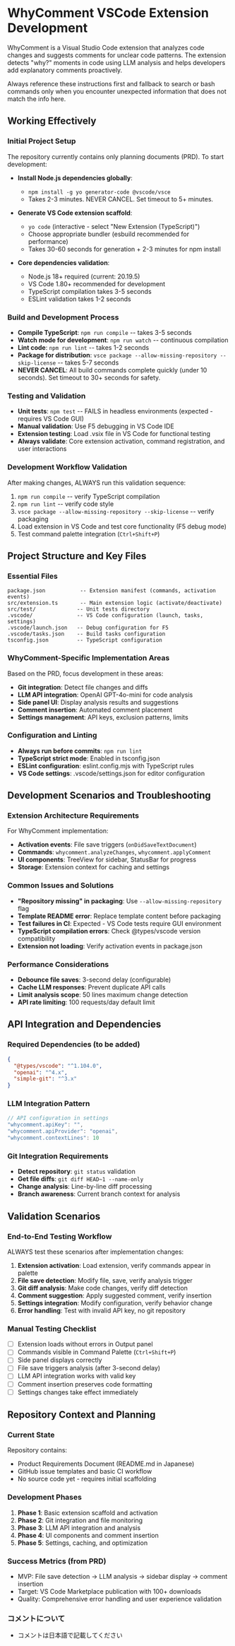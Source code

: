 # WhyComment VSCode Extension Development

WhyComment is a Visual Studio Code extension that analyzes code changes and suggests comments for unclear code patterns. The extension detects "why?" moments in code using LLM analysis and helps developers add explanatory comments proactively.

Always reference these instructions first and fallback to search or bash commands only when you encounter unexpected information that does not match the info here.

## Working Effectively

### Initial Project Setup
The repository currently contains only planning documents (PRD). To start development:

- **Install Node.js dependencies globally**:
  - `npm install -g yo generator-code @vscode/vsce`
  - Takes 2-3 minutes. NEVER CANCEL. Set timeout to 5+ minutes.

- **Generate VS Code extension scaffold**:
  - `yo code` (interactive - select "New Extension (TypeScript)")
  - Choose appropriate bundler (esbuild recommended for performance)
  - Takes 30-60 seconds for generation + 2-3 minutes for npm install

- **Core dependencies validation**:
  - Node.js 18+ required (current: 20.19.5)
  - VS Code 1.80+ recommended for development
  - TypeScript compilation takes 3-5 seconds
  - ESLint validation takes 1-2 seconds

### Build and Development Process
- **Compile TypeScript**: `npm run compile` -- takes 3-5 seconds
- **Watch mode for development**: `npm run watch` -- continuous compilation
- **Lint code**: `npm run lint` -- takes 1-2 seconds  
- **Package for distribution**: `vsce package --allow-missing-repository --skip-license` -- takes 5-7 seconds
- **NEVER CANCEL**: All build commands complete quickly (under 10 seconds). Set timeout to 30+ seconds for safety.

### Testing and Validation
- **Unit tests**: `npm test` -- FAILS in headless environments (expected - requires VS Code GUI)
- **Manual validation**: Use F5 debugging in VS Code IDE
- **Extension testing**: Load .vsix file in VS Code for functional testing
- **Always validate**: Core extension activation, command registration, and user interactions

### Development Workflow Validation
After making changes, ALWAYS run this validation sequence:
1. `npm run compile` -- verify TypeScript compilation
2. `npm run lint` -- verify code style  
3. `vsce package --allow-missing-repository --skip-license` -- verify packaging
4. Load extension in VS Code and test core functionality (F5 debug mode)
5. Test command palette integration (`Ctrl+Shift+P`)

## Project Structure and Key Files

### Essential Files
```
package.json           -- Extension manifest (commands, activation events)
src/extension.ts       -- Main extension logic (activate/deactivate)
src/test/             -- Unit tests directory
.vscode/              -- VS Code configuration (launch, tasks, settings)
.vscode/launch.json   -- Debug configuration for F5
.vscode/tasks.json    -- Build tasks configuration  
tsconfig.json         -- TypeScript configuration
```

### WhyComment-Specific Implementation Areas
Based on the PRD, focus development in these areas:
- **Git integration**: Detect file changes and diffs
- **LLM API integration**: OpenAI GPT-4o-mini for code analysis
- **Side panel UI**: Display analysis results and suggestions
- **Comment insertion**: Automated comment placement
- **Settings management**: API keys, exclusion patterns, limits

### Configuration and Linting
- **Always run before commits**: `npm run lint`
- **TypeScript strict mode**: Enabled in tsconfig.json
- **ESLint configuration**: eslint.config.mjs with TypeScript rules
- **VS Code settings**: .vscode/settings.json for editor configuration

## Development Scenarios and Troubleshooting

### Extension Architecture Requirements
For WhyComment implementation:
- **Activation events**: File save triggers (`onDidSaveTextDocument`)
- **Commands**: `whycomment.analyzeChanges`, `whycomment.applyComment`
- **UI components**: TreeView for sidebar, StatusBar for progress
- **Storage**: Extension context for caching and settings

### Common Issues and Solutions
- **"Repository missing" in packaging**: Use `--allow-missing-repository` flag
- **Template README error**: Replace template content before packaging  
- **Test failures in CI**: Expected - VS Code tests require GUI environment
- **TypeScript compilation errors**: Check @types/vscode version compatibility
- **Extension not loading**: Verify activation events in package.json

### Performance Considerations  
- **Debounce file saves**: 3-second delay (configurable)
- **Cache LLM responses**: Prevent duplicate API calls
- **Limit analysis scope**: 50 lines maximum change detection
- **API rate limiting**: 100 requests/day default limit

## API Integration and Dependencies

### Required Dependencies (to be added)
```json
{
  "@types/vscode": "^1.104.0",
  "openai": "^4.x",
  "simple-git": "^3.x"
}
```

### LLM Integration Pattern
```typescript
// API configuration in settings
"whycomment.apiKey": "",
"whycomment.apiProvider": "openai",
"whycomment.contextLines": 10
```

### Git Integration Requirements
- **Detect repository**: `git status` validation
- **Get file diffs**: `git diff HEAD~1 --name-only`  
- **Change analysis**: Line-by-line diff processing
- **Branch awareness**: Current branch context for analysis

## Validation Scenarios

### End-to-End Testing Workflow
ALWAYS test these scenarios after implementation changes:
1. **Extension activation**: Load extension, verify commands appear in palette
2. **File save detection**: Modify file, save, verify analysis trigger
3. **Git diff analysis**: Make code changes, verify diff detection
4. **Comment suggestion**: Apply suggested comment, verify insertion  
5. **Settings integration**: Modify configuration, verify behavior change
6. **Error handling**: Test with invalid API key, no git repository

### Manual Testing Checklist
- [ ] Extension loads without errors in Output panel
- [ ] Commands visible in Command Palette (`Ctrl+Shift+P`)
- [ ] Side panel displays correctly
- [ ] File save triggers analysis (after 3-second delay)
- [ ] LLM API integration works with valid key
- [ ] Comment insertion preserves code formatting
- [ ] Settings changes take effect immediately

## Repository Context and Planning

### Current State
Repository contains:
- Product Requirements Document (README.md in Japanese)
- GitHub issue templates and basic CI workflow
- No source code yet - requires initial scaffolding

### Development Phases
1. **Phase 1**: Basic extension scaffold and activation
2. **Phase 2**: Git integration and file monitoring  
3. **Phase 3**: LLM API integration and analysis
4. **Phase 4**: UI components and comment insertion
5. **Phase 5**: Settings, caching, and optimization

### Success Metrics (from PRD)
- MVP: File save detection → LLM analysis → sidebar display → comment insertion
- Target: VS Code Marketplace publication with 100+ downloads
- Quality: Comprehensive error handling and user experience validation

### コメントについて
- コメントは日本語で記載してください
